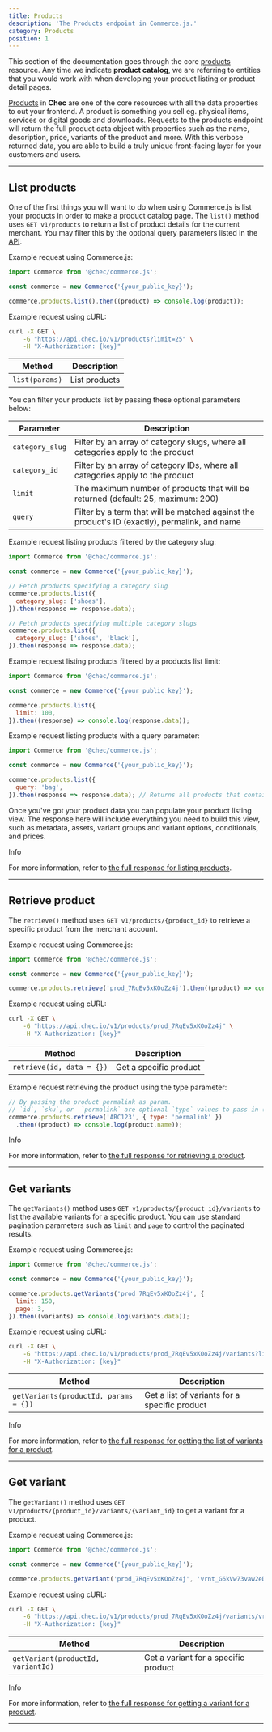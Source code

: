 ```yaml
---
title: Products
description: 'The Products endpoint in Commerce.js.'
category: Products
position: 1
---
```


This section of the documentation goes through the core [products](#list-products) resource. Any time we indicate
**product catalog**, we are referring to entities that you would work with when developing your product listing or
product detail pages.

[Products](/docs/api/?shell#products) in **Chec** are one of the core resources with all the data properties to out your
frontend. A product is something you sell eg. physical items, services or digital goods and downloads. Requests to the
products endpoint will return the full product data object with properties such as the name, description, price,
variants of the product and more. With this verbose returned data, you are able to build a truly unique front-facing
layer for your customers and users.

---

## List products

One of the first things you will want to do when using Commerce.js is list your products in order to make a product
catalog page. The `list()` method uses `GET v1/products` to return a list of product details for the current merchant.
You may filter this by the optional query parameters listed in the [API](/docs/api/?shell#list-all-products).

Example request using Commerce.js:

```js
import Commerce from '@chec/commerce.js';

const commerce = new Commerce('{your_public_key}');

commerce.products.list().then((product) => console.log(product));
```

Example request using cURL:

```bash
curl -X GET \
    -G "https://api.chec.io/v1/products?limit=25" \
    -H "X-Authorization: {key}"
```

| Method | Description |
| -------------------- | ----------- |
| `list(params)`       | List products |

You can filter your products list by passing these optional parameters below:

| Parameter | Description |
| -------------------- | ----------- |
| `category_slug` | Filter by an array of category slugs, where all categories apply to the product |
| `category_id` | Filter by an array of category IDs, where all categories apply to the product |
| `limit` | The maximum number of products that will be returned (default: 25, maximum: 200) |
| `query` | Filter by a term that will be matched against the product's ID (exactly), permalink, and name |


Example request listing products filtered by the category slug:

```js
import Commerce from '@chec/commerce.js';

const commerce = new Commerce('{your_public_key}');

// Fetch products specifying a category slug
commerce.products.list({
  category_slug: ['shoes'],
}).then(response => response.data);

// Fetch products specifying multiple category slugs
commerce.products.list({
  category_slug: ['shoes', 'black'],
}).then(response => response.data);
```

Example request listing products filtered by a products list limit:

```js
import Commerce from '@chec/commerce.js';

const commerce = new Commerce('{your_public_key}');

commerce.products.list({
  limit: 100,
}).then((response) => console.log(response.data));
```

Example request listing products with a query parameter:

```js
import Commerce from '@chec/commerce.js';

const commerce = new Commerce('{your_public_key}');

commerce.products.list({
  query: 'bag',
}).then(response => response.data); // Returns all products that contains the string in either the product name or permalink
```

Once you've got your product data you can populate your product listing view. The response here will include everything
you need to build this view, such as metadata, assets, variant groups and variant options, conditionals, and prices.

<div class="highlight highlight--info">
    <span>Info</span>
    <p>For more information, refer to <a href="/docs/api/?shell#products">the full response for listing products</a>.</p>
</div>

---

## Retrieve product

The `retrieve()` method uses `GET v1/products/{product_id}` to retrieve a specific product from the merchant account.

Example request using Commerce.js:

```js
import Commerce from '@chec/commerce.js';

const commerce = new Commerce('{your_public_key}');

commerce.products.retrieve('prod_7RqEv5xKOoZz4j').then((product) => console.log(product.name));
```

Example request using cURL:

```bash
curl -X GET \
    -G "https://api.chec.io/v1/products/prod_7RqEv5xKOoZz4j" \
    -H "X-Authorization: {key}"
```

| Method | Description |
| -------------------- | ----------- |
| `retrieve(id, data = {})`  | Get a specific product |

Example request retrieving the product using the type parameter:

```js
// By passing the product permalink as param.
// `id`, `sku`, or  `permalink` are optional `type` values to pass in (default is `id`).
commerce.products.retrieve('ABC123', { type: 'permalink' })
  .then((product) => console.log(product.name));
```

<div class="highlight highlight--info">
    <span>Info</span>
    <p>For more information, refer to <a href="/docs/api/#get-product">the full response for retrieving a product</a>.</p>
</div>

---

## Get variants

The `getVariants()` method uses `GET v1/products/{product_id}/variants` to list the available variants for a specific
product. You can use standard pagination parameters such as `limit` and `page` to control the paginated results.

Example request using Commerce.js:

```js
import Commerce from '@chec/commerce.js';

const commerce = new Commerce('{your_public_key}');

commerce.products.getVariants('prod_7RqEv5xKOoZz4j', {
  limit: 150,
  page: 3,
}).then((variants) => console.log(variants.data));
```

Example request using cURL:

```bash
curl -X GET \
    -G "https://api.chec.io/v1/products/prod_7RqEv5xKOoZz4j/variants?limit=150&page=3" \
    -H "X-Authorization: {key}"
```

| Method | Description |
| -------------------- | ----------- |
| `getVariants(productId, params = {})`  | Get a list of variants for a specific product |

<div class="highlight highlight--info">
    <span>Info</span>
    <p>For more information, refer to <a href="/docs/api/#list-variants">the full response for getting the list of variants for a product</a>.</p>
</div>


---

## Get variant

The `getVariant()` method uses `GET v1/products/{product_id}/variants/{variant_id}` to get a variant for a product.

Example request using Commerce.js:

```js
import Commerce from '@chec/commerce.js';

const commerce = new Commerce('{your_public_key}');

commerce.products.getVariant('prod_7RqEv5xKOoZz4j', 'vrnt_G6kVw73vaw2eDx').then((variant) => console.log(variant));
```

Example request using cURL:

```bash
curl -X GET \
    -G "https://api.chec.io/v1/products/prod_7RqEv5xKOoZz4j/variants/vrnt_G6kVw73vaw2eDx" \
    -H "X-Authorization: {key}"
```

| Method | Description |
| -------------------- | ----------- |
| `getVariant(productId, variantId)`  | Get a variant for a specific product |

<div class="highlight highlight--info">
    <span>Info</span>
    <p>For more information, refer to <a href="/docs/api/#get-variant">the full response for getting a variant for a product</a>.</p>
</div>

---
